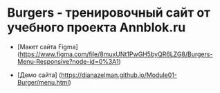 # Burgers - тренировочный сайт от учебного проекта Annblok.ru

* [Макет сайта Figma] (https://www.figma.com/file/8muxUNt1PwGH5byQR6LZG8/Burgers-Menu-Responsive?node-id=0%3A1)

* [Демо сайта] (https://dianazelman.github.io/Module01-Burger/menu.html)